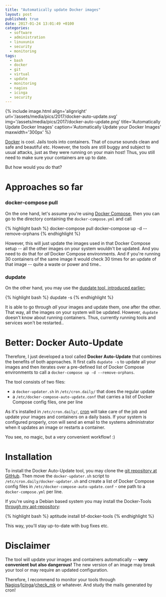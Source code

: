 ```yaml
---
title: "Automatically update Docker images"
layout: post
published: true
date: 2017-01-24 13:01:49 +0100
categories:
  - software
  - administration
  - linuxunix
  - security
  - monitoring
tags:
  - bash
  - docker
  - git
  - virtual
  - update
  - monitoring
  - nagios
  - icinga
  - security
---
```


{% include image.html align='alignright' url='/assets/media/pics/2017/docker-auto-update.svg' img='/assets/media/pics/2017/docker-auto-update.png' title='Automatically Update Docker Images' caption='Automatically Update your Docker Images' maxwidth='300px' %}

[Docker](https://www.docker.com/) is cool. Jails tools into containers. That of course sounds clean and safe and beautiful etc.
However, the tools are still buggy and subject to usual attacks, just as they were running on your main host!
Thus, you still need to make sure your containers are up to date.

But how would you do that?

# Approaches so far

### docker-compose pull

On the one hand, let's assume you're using [Docker Compose](https://www.docker.com/products/docker-compose), then you can go to the directory containing the `docker-compose.yml` and call 

{% highlight bash %}
docker-compose pull
docker-compose up -d --remove-orphans
{% endhighlight %}

However, this will just update the images used in that Docker Compose setup -- all the other images on your system wouldn't be updated.
And you need to do that for *all* Docker Compose environments.
And if you're running 30 containers of the same image it would check 30 times for an update of that image -- quite a waste or power and time..



### dupdate

On the other hand, you may use the [dupdate tool, introduced earlier:](/2016/12/03/handy-docker-tools/#dupdate-updates-images)

{% highlight bash %}
dupdate -s
{% endhighlight %}

It is able to go through *all* your images and update them, one after the other.
That way, all the images on your system will be updated.
However, `dupdate` doesn't know about running containers.
Thus, currently running tools and services won't be restarted..



# Better: Docker Auto-Update

Therefore, I just developed a tool called **Docker Auto-Update** that combines the benefits of both approaches.
It first calls `dupdate -s` to update all your images and then iterates over a pre-defined list of Docker Compose environments to call a `docker-compose up -d --remove-orphans`.

The tool consists of two files:

* a `docker-updater.sh` in `/etc/cron.daily/` that does the regular update
* a `/etc/docker-compose-auto-update.conf` that carries a list of Docker Compose config files, one per line

As it's installed in `/etc/cron.daily/`, [cron](https://en.wikipedia.org/wiki/Cron) will take care of the job and update your images and containers on a daily basis.
If your system is configured properly, cron will send an email to the systems administrator when it updates an image or restarts a container.

You see, no magic, but a very convenient workflow! :)



# Installation

To install the Docker Auto-Update tool, you may clone the [git repository at GitHub](https://github.com/binfalse/docker-auto-update).
Then move the `docker-updater.sh` script to `/etc/cron.daily/docker-updater.sh` and create a list of Docker Compose config files in `/etc/docker-compose-auto-update.conf` - one path to a `docker-compose.yml` per line.


If you're using a Debian based system you may install the Docker-Tools [through my apt-repository](/software/apt-repo/):

{% highlight bash %}
aptitude install bf-docker-tools
{% endhighlight %}

This way, you'll stay up-to-date with bug fixes etc.


# Disclaimer

The tool will update your images and containers automatically -- **very convenient but also dangerous!**
The new version of an image may break your tool or may require an updated configuration.

Therefore, I recommend to monitor your tools through [Nagios](https://www.nagios.org/)/[Icinga](https://www.icinga.com/)/[check_mk](http://mathias-kettner.com/check_mk.html) or whatever.
And study the mails generated by cron!






